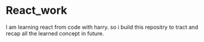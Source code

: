 # React_work
I am learning react from  code with harry. so i build this repositry to tract and recap all the learned concept in future.
